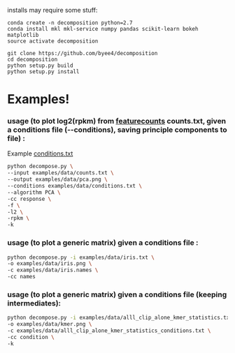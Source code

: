 installs may require some stuff:

```
conda create -n decomposition python=2.7
conda install mkl mkl-service numpy pandas scikit-learn bokeh matplotlib
source activate decomposition
```

```
git clone https://github.com/byee4/decomposition
cd decomposition
python setup.py build
python setup.py install
```
# Examples!

### usage (to plot log2(rpkm) from [featurecounts](http://bioinf.wehi.edu.au/featureCounts/) counts.txt, given a conditions file (--conditions), saving principle components to file) :

Example [conditions.txt](https://github.com/byee4/decomposition/blob/master/examples/data/conditions.txt)

```bash
python decompose.py \
--input examples/data/counts.txt \
--output examples/data/pca.png \
--conditions examples/data/conditions.txt \
--algorithm PCA \
-cc response \
-f \
-l2 \
-rpkm \
-k
```

### usage (to plot a generic matrix) given a conditions file :
```bash
python decompose.py -i examples/data/iris.txt \
-o examples/data/iris.png \
-c examples/data/iris.names \
-cc names
```

### usage (to plot a generic matrix) given a conditions file (keeping intermediates):
```bash
python decompose.py -i examples/data/alll_clip_alone_kmer_statistics.txt \
-o examples/data/kmer.png \
-c examples/data/alll_clip_alone_kmer_statistics_conditions.txt \
-cc condition \
-k
```
